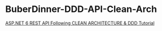 # BuberDinner-DDD-API-Clean-Arch
[ASP.NET 6 REST API Following CLEAN ARCHITECTURE & DDD Tutorial](https://www.youtube.com/watch?v=ZwQf_JQUUCQ&ab_channel=AmichaiMantinband)

